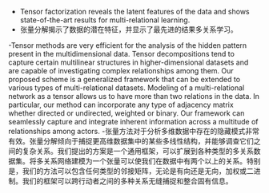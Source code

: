 
- Tensor factorization reveals the latent features of the data and shows state-of-the-art results for multi-relational learning.
- 张量分解揭示了数据的潜在特征，并显示了最先进的结果多关系学习。

-Tensor methods are very efficient for the analysis of the hidden pattern present in the multidimensional data. Tensor decompositions tend to capture certain multilinear structures in higher-dimensional datasets and are capable of investigating complex relationships among them. Our proposed scheme is a generalized framework that can be extended to various types of multi-relational datasets. Modeling of a multi-relational network as a tensor allows us to have more than two relations in the data. In particular, our method can incorporate any type of adjacency matrix whether directed or undirected, weighted or binary. Our framework can seamlessly capture and integrate inherent information across a multitude of relationships among actors. 
-张量方法对于分析多维数据中存在的隐藏模式非常有效。张量分解倾向于捕捉更高维数据集中的某些多线性结构，并能够调查它们之间的复杂关系。我们提出的方案是一个通用框架，可以扩展到各种类型的多关系数据集。将多关系网络建模为一个张量可以使我们在数据中有两个以上的关系。特别是，我们的方法可以包含任何类型的邻接矩阵，无论是有向还是无向，加权或二进制。我们的框架可以跨行动者之间的多种关系无缝捕捉和整合固有信息。
